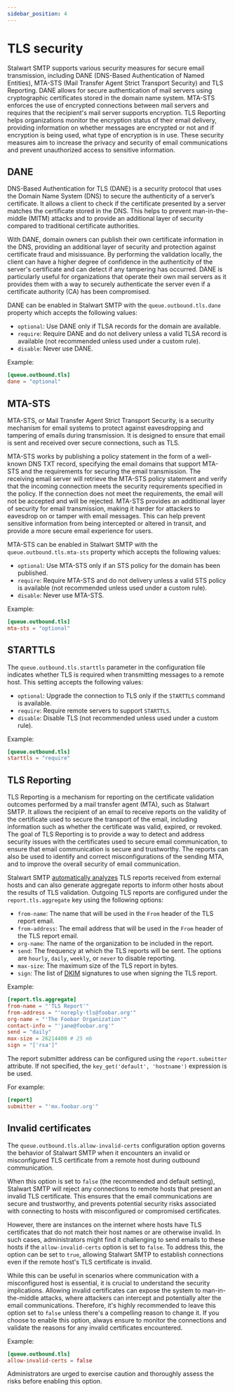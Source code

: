 ```yaml
---
sidebar_position: 4
---
```


# TLS security

Stalwart SMTP supports various security measures for secure email transmission, including DANE (DNS-Based Authentication of Named Entities), MTA-STS (Mail Transfer Agent Strict Transport Security) and TLS Reporting. DANE allows for secure authentication of mail servers using cryptographic certificates stored in the domain name system. MTA-STS enforces the use of encrypted connections between mail servers and requires that the recipient's mail server supports encryption. TLS Reporting helps organizations monitor the encryption status of their email delivery, providing information on whether messages are encrypted or not and if encryption is being used, what type of encryption is in use. These security measures aim to increase the privacy and security of email communications and prevent unauthorized access to sensitive information.

## DANE

DNS-Based Authentication for TLS (DANE) is a security protocol that uses the Domain Name System (DNS) to secure the authenticity of a server’s certificate. It allows a client to check if the certificate presented by a server matches the certificate stored in the DNS. This helps to prevent man-in-the-middle (MITM) attacks and to provide an additional layer of security compared to traditional certificate authorities.

With DANE, domain owners can publish their own certificate information in the DNS, providing an additional layer of security and protection against certificate fraud and misissuance. By performing the validation locally, the client can have a higher degree of confidence in the authenticity of the server's certificate and can detect if any tampering has occurred. DANE is particularly useful for organizations that operate their own mail servers as it provides them with a way to securely authenticate the server even if a certificate authority (CA) has been compromised.

DANE can be enabled in Stalwart SMTP with the `queue.outbound.tls.dane` property which accepts the following values:

- `optional`: Use DANE only if TLSA records for the domain are available.
- `require`: Require DANE and do not delivery unless a valid TLSA record is available (not recommended unless used under a custom rule).
- `disable`: Never use DANE.

Example:

```toml
[queue.outbound.tls]
dane = "optional"
```

## MTA-STS

MTA-STS, or Mail Transfer Agent Strict Transport Security, is a security mechanism for email systems to protect against eavesdropping and tampering of emails during transmission. It is designed to ensure that email is sent and received over secure connections, such as TLS.

MTA-STS works by publishing a policy statement in the form of a well-known DNS TXT record, specifying the email domains that support MTA-STS and the requirements for securing the email transmission. The receiving email server will retrieve the MTA-STS policy statement and verify that the incoming connection meets the security requirements specified in the policy. If the connection does not meet the requirements, the email will not be accepted and will be rejected. MTA-STS provides an additional layer of security for email transmission, making it harder for attackers to eavesdrop on or tamper with email messages. This can help prevent sensitive information from being intercepted or altered in transit, and provide a more secure email experience for users.

MTA-STS can be enabled in Stalwart SMTP with the `queue.outbound.tls.mta-sts` property which accepts the following values:

- `optional`: Use MTA-STS only if an STS policy for the domain has been published.
- `require`: Require MTA-STS and do not delivery unless a valid STS policy is available (not recommended unless used under a custom rule).
- `disable`: Never use MTA-STS.

Example:

```toml
[queue.outbound.tls]
mta-sts = "optional"
```

## STARTTLS

The `queue.outbound.tls.starttls` parameter in the configuration file indicates whether TLS is required when transmitting messages to a remote host. This setting accepts the following values:

- `optional`: Upgrade the connection to TLS only if the `STARTTLS` command is available.
- `require`: Require remote servers to support `STARTTLS`.
- `disable`: Disable TLS (not recommended unless used under a custom rule).

Example:

```toml
[queue.outbound.tls]
starttls = "require"
```

## TLS Reporting

TLS Reporting is a mechanism for reporting on the certificate validation outcomes performed by a mail transfer agent (MTA), such as Stalwart SMTP. It allows the recipient of an email to receive reports on the validity of the certificate used to secure the transport of the email, including information such as whether the certificate was valid, expired, or revoked. The goal of TLS Reporting is to provide a way to detect and address security issues with the certificates used to secure email communication, to ensure that email communication is secure and trustworthy. The reports can also be used to identify and correct misconfigurations of the sending MTA, and to improve the overall security of email communication.

Stalwart SMTP [automatically analyzes](/docs/smtp/authentication/analysis) TLS reports received from external hosts and can also generate aggregate reports to inform other hosts about the results of TLS validation. Outgoing TLS reports are configured under the `report.tls.aggregate` key using the following options:

- `from-name`: The name that will be used in the `From` header of the TLS report email.
- `from-address`: The email address that will be used in the `From` header of the TLS report email.
- `org-name`: The name of the organization to be included in the report.
- `send`: The frequency at which the TLS reports will be sent. The options are `hourly`, `daily`, `weekly`, or `never` to disable reporting.
- `max-size`: The maximum size of the TLS report in bytes.
- `sign`: The list of [DKIM](/docs/smtp/authentication/dkim/overview) signatures to use when signing the TLS report. 

Example:

```toml
[report.tls.aggregate]
from-name = "'TLS Report'"
from-address = "'noreply-tls@foobar.org'"
org-name = "'The Foobar Organization'"
contact-info = "'jane@foobar.org'"
send = "daily"
max-size = 26214400 # 25 mb
sign = "['rsa']"
```

The report submitter address can be configured using the `report.submitter` attribute. If not specified, the `key_get('default', 'hostname')` expression is be used.

For example:

```toml
[report]
submitter = "'mx.foobar.org'"
```

## Invalid certificates

The `queue.outbound.tls.allow-invalid-certs` configuration option governs the behavior of Stalwart SMTP when it encounters an invalid or misconfigured TLS certificate from a remote host during outbound communication.

When this option is set to `false` (the recommended and default setting), Stalwart SMTP will reject any connections to remote hosts that present an invalid TLS certificate. This ensures that the email communications are secure and trustworthy, and prevents potential security risks associated with connecting to hosts with misconfigured or compromised certificates.

However, there are instances on the internet where hosts have TLS certificates that do not match their host names or are otherwise invalid. In such cases, administrators might find it challenging to send emails to these hosts if the `allow-invalid-certs` option is set to `false`. To address this, the option can be set to `true`, allowing Stalwart SMTP to establish connections even if the remote host's TLS certificate is invalid.

While this can be useful in scenarios where communication with a misconfigured host is essential, it is crucial to understand the security implications. Allowing invalid certificates can expose the system to man-in-the-middle attacks, where attackers can intercept and potentially alter the email communications. Therefore, it's highly recommended to leave this option set to `false` unless there's a compelling reason to change it. If you choose to enable this option, always ensure to monitor the connections and validate the reasons for any invalid certificates encountered.

Example:

```toml
[queue.outbound.tls]
allow-invalid-certs = false
```

Administrators are urged to exercise caution and thoroughly assess the risks before enabling this option.
